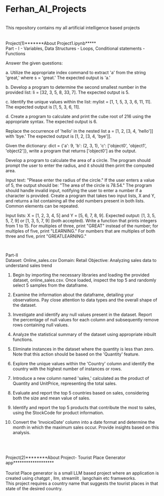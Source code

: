 # Ferhan_AI_Projects
<br>
This repository contains my all artificial intelligence based projects
<br>
<br>
<br>
Project(1)*******About Project1.ipynb*****
<br>
Part - I 
- Variables, Data Structures
- Loops, Conditional statements
- Functions
  
Answer the given questions:

a. Utilize the appropriate index command to extract 'a' from the string 'great,' where s = 'great.' The expected output is 'a.'

b. Develop a program to determine the second smallest number in the provided list: li = [32, 3, 5, 8, 33, 7]. The expected output is 5.

c. Identify the unique values within the list: mylist = [1, 1, 5, 3, 3, 6, 11, 11]. The expected output is [1, 5, 3, 6, 11].

d. Create a program to calculate and print the cube root of 216 using the appropriate syntax. The expected output is 6.

Replace the occurrence of 'hello' in the nested list a = [1, 2, [3, 4, 'hello']] with 'bye.' The expected output is [1, 2, [3, 4, 'bye']].

Given the dictionary: dict = {'a': 9, 'b': (2, 3, 1), 'c': ['object0', 'object1', 'object2']}, write a program that returns ['object0'] as the output.

Develop a program to calculate the area of a circle. The program should prompt the user to enter the radius, and it should then print the computed area.

Input text: "Please enter the radius of the circle."
If the user enters a value of 5, the output should be: "The area of the circle is 78.54."
The program should handle invalid input, notifying the user to enter a number if a character is provided.
Create a program that takes two input lists, X and Y, and returns a list containing all the odd numbers present in both lists. Common elements can be repeated.

Input lists: X = [1, 2, 3, 4, 5] and Y = [5, 6, 7, 8, 9].
Expected output: [1, 3, 5, 5, 7, 9] or [1, 3, 5, 7, 9] (both accepted).
Write a function that prints integers from 1 to 15. For multiples of three, print "GREAT" instead of the number; for multiples of five, print "LEARNING." For numbers that are multiples of both three and five, print "GREATLEARNING."



<br>


Part-II 
<br>
Dataset: Online_sales.csv
Domain: Retail
Objective: Analyzing sales data to understand sales trend

1. Begin by importing the necessary libraries and loading the provided dataset, online_sales.csv. Once loaded, inspect the top 5 and randomly select 5 samples from the dataframe.

2. Examine the information about the dataframe, detailing your observations. Pay close attention to data types and the overall shape of the dataset.

3. Investigate and identify any null values present in the dataset. Report the percentage of null values for each column and subsequently remove rows containing null values.

4. Analyze the statistical summary of the dataset using appropriate inbuilt functions.

5. Eliminate instances in the dataset where the quantity is less than zero. Note that this action should be based on the 'Quantity' feature.

6. Explore the unique values within the 'Country' column and identify the country with the highest number of instances or rows.

7. Introduce a new column named 'sales,' calculated as the product of Quantity and UnitPrice, representing the total sales.

8. Evaluate and report the top 5 countries based on sales, considering both the size and mean value of sales.

9. Identify and report the top 5 products that contribute the most to sales, using the StockCode for product information.

10. Convert the 'InvoiceDate' column into a date format and determine the month in which the maximum sales occur. Provide insights based on this analysis.

<br>
<br>
<br>
Project(2)********About Project- Tourist Place Generator app*******************
<br>
<br>
Tourist Place generator is a small LLM based project where an application is created using chatgpt , llm, streamlit , langchain  etc framweorks.
<br>
This project requires a country name that suggests the tourist places in that state of the desired country.

